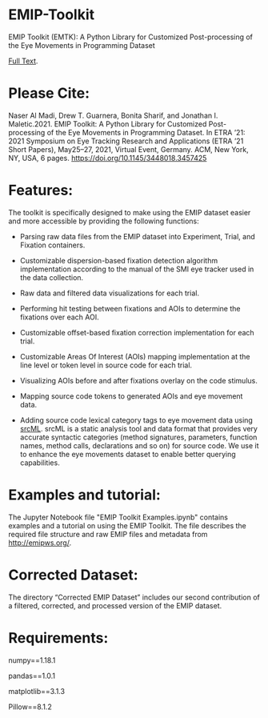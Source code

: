 
# EMIP-Toolkit

EMIP Toolkit (EMTK): A Python Library for Customized Post-processing of the Eye Movements in Programming Dataset

[Full Text](https://www.researchgate.net/publication/350485560_EMIP_Toolkit_A_Python_Library_for_Customized_Post-processing_of_the_Eye_Movements_in_Programming_Dataset).


# Please Cite: 
Naser Al Madi, Drew T. Guarnera, Bonita Sharif, and Jonathan I. Maletic.2021. EMIP Toolkit: A Python Library for Customized Post-processing of the Eye Movements in Programming Dataset. In ETRA ’21: 2021 Symposium on Eye Tracking Research and Applications (ETRA ’21 Short Papers), May25–27, 2021, Virtual Event, Germany. ACM, New York, NY, USA, 6 pages. https://doi.org/10.1145/3448018.3457425


# Features:
The toolkit is specifically designed to make using the EMIP dataset easier and more accessible by providing the following functions:
 
 
 - Parsing raw data files from the EMIP dataset into Experiment, Trial, and Fixation containers.
    
 - Customizable dispersion-based fixation detection algorithm implementation according to the manual of the SMI eye tracker used in the data collection.
   
 - Raw data and filtered data visualizations for each trial.
    
 - Performing hit testing between fixations and AOIs to determine the fixations over each AOI.
        
 - Customizable offset-based fixation correction implementation for each trial.
    
 - Customizable Areas Of Interest (AOIs) mapping implementation at the line level or token level in source code for each trial.
    
 - Visualizing AOIs before and after fixations overlay on the code stimulus.
    
 - Mapping source code tokens to generated AOIs and eye movement data.
    
 - Adding source code lexical category tags to eye movement data using [srcML](https://www.srcml.org/). srcML is a static analysis tool and data format that provides very accurate syntactic categories (method signatures, parameters, function names, method calls, declarations and so on) for source code. We use it to enhance the eye movements dataset to enable better querying capabilities. 


# Examples and tutorial:
The Jupyter Notebook file "EMIP Toolkit Examples.ipynb" contains examples and a tutorial on using the EMIP Toolkit. The file describes the required file structure and raw EMIP files and metadata from http://emipws.org/.


# Corrected Dataset:
The directory “Corrected EMIP Dataset” includes our second contribution of a filtered, corrected, and processed version of the EMIP dataset.


# Requirements:
numpy==1.18.1

pandas==1.0.1

matplotlib==3.1.3

Pillow==8.1.2

